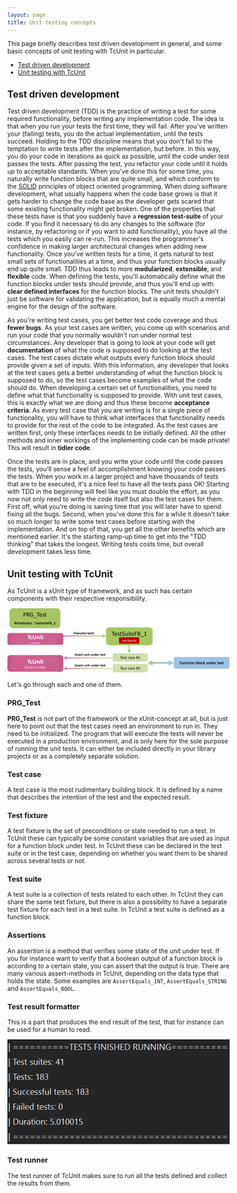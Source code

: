 ```yaml
---
layout: page
title: Unit testing concepts
---
```


This page briefly describes test driven development in general, and some basic concepts of unit testing with TcUnit in particular.

- [Test driven development](#test-driven-development)
- [Unit testing with TcUnit](#unit-testing-with-tcunit)

## Test driven development

Test driven development (TDD) is the practice of writing a test for some required functionality, before writing any implementation code.
The idea is that when you run your tests the first time, they will fail.
After you've written your (failing) tests, you do the actual implementation, until the tests succeed.
Holding to the TDD discipline means that you don't fall to the temptation to write tests after the implementation, but before.
In this way, you do your code in iterations as quick as possible, until the code under test passes the tests.
After passing the test, you refactor your code until it holds up to acceptable standards.
When you've done this for some time, you naturally write function blocks that are quite small, and which conform to the [SOLID](https://en.wikipedia.org/wiki/SOLID) principles of object oriented programming.
When doing software development, what usually happens when the code base grows is that it gets harder to change the code base as the developer gets scared that some existing functionality might get broken.
One of the properties that these tests have is that you suddenly have a **regression test-suite** of your code.
If you find it necessary to do any changes to the software (for instance, by refactoring or if you want to add functionality), you have all the tests which you easily can re-run.
This increases the programmer's confidence in making larger architectural changes when adding new functionality.
Once you've written tests for a time, it gets natural to test small sets of functionalities at a time, and thus your function blocks usually end up quite small.
TDD thus leads to more **modularized**, **extensible**, and **flexible** code. When defining the tests, you'll automatically define what the function blocks under tests should provide, and thus you'll end up with **clear defined interfaces** for the function blocks.
The unit tests shouldn't just be software for validating the application, but is equally much a mental engine for the design of the software.

As you're writing test cases, you get better test code coverage and thus **fewer bugs**.
As your test cases are written, you come up with scenarios and run your code that you normally wouldn't run under normal test circumstances.
Any developer that is going to look at your code will get **documentation** of what the code is supposed to do looking at the test cases.
The test cases dictate what outputs every function block should provide given a set of inputs.
With this information, any developer that looks at the test cases gets a better understanding of what the function block is supposed to do, so the test cases become examples of what the code should do.
When developing a certain set of functionalities, you need to define what that functionality is supposed to provide.
With unit test cases, this is exactly what we are doing and thus these become **acceptance criteria**.
As every test case that you are writing is for a single piece of functionality, you will have to think what interfaces that functionality needs to provide for the rest of the code to be integrated.
As the test cases are written first, only these interfaces needs to be initially defined.
All the other methods and inner workings of the implementing code can be made private!
This will result in **tidier code**.

Once the tests are in place, and you write your code until the code passes the tests, you'll sense a feel of accomplishment knowing your code passes the tests.
When you work in a larger project and have thousands of tests that are to be executed, it's a nice feel to have all the tests pass OK!
Starting with TDD in the beginning will feel like you must double the effort, as you now not only need to write the code itself but also the test cases for them.
First off, what you're doing is saving time that you will later have to spend fixing all the bugs.
Second, when you've done this for a while it doesn't take so much longer to write some test cases before starting with the implementation.
And on top of that, you get all the other benefits which are mentioned earlier.
It's the starting ramp-up time to get into the "TDD thinking" that takes the longest.
Writing tests costs time, but overall development takes less time.

## Unit testing with TcUnit

As TcUnit is a xUnit type of framework, and as such has certain components with their respective responsibility.

![TcUnit blocks](img/tcunit-block-explanations.png)

Let's go through each and one of them.

### PRG_Test

**PRG_Test** is not part of the framework or the xUnit-concept at all, but is just here to point out that the test cases need an environment to run in.
They need to be initialized.
The program that will execute the tests will never be executed in a production environment, and is only here for the sole purpose of running the unit tests.
It can either be included directly in your library projects or as a completely separate solution.

### Test case

A test case is the most rudimentary building block.
It is defined by a name that describes the intention of the test and the expected result.

### Test fixture

A test fixture is the set of preconditions or state needed to run a test.
In TcUnit these can typically be some constant variables that are used as input for a function block under test.
In TcUnit these can be declared in the test suite or in the test case, depending on whether you want them to be shared across several tests or not.

### Test suite

A test suite is a collection of tests related to each other.
In TcUnit they can share the same test fixture, but there is also a possibility to have a separate test fixture for each test in a test suite.
In TcUnit a test suite is defined as a function block.

### Assertions

An assertion is a method that verifies some state of the unit under test.
If you for instance want to verify that a boolean output of a function block is according to a certain state, you can assert that the output is true.
There are many various assert-methods in TcUnit, depending on the data type that holds the state.
Some examples are `AssertEquals_INT`, `AssertEquals_STRING` and `AssertEquals_BOOL`.

### Test result formatter

This is a part that produces the end result of the test, that for instance can be used for a human to read.

![Test results](img/test-results.png)

### Test runner

The test runner of TcUnit makes sure to run all the tests defined and collect the results from them.
